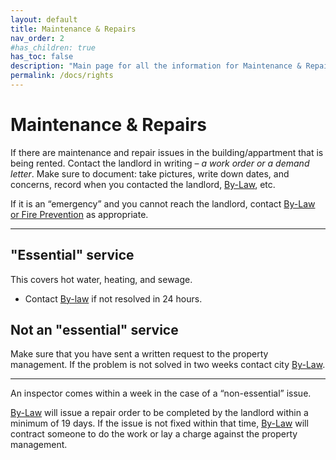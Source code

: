 ```yaml
---
layout: default
title: Maintenance & Repairs
nav_order: 2
#has_children: true
has_toc: false
description: "Main page for all the information for Maintenance & Repair rights that tenants have"
permalink: /docs/rights
---
```


# Maintenance & Repairs

If there are maintenance and repair issues in the building/appartment that is being rented. Contact the landlord in writing – _a work order or a demand letter_. Make sure to document: take pictures, write down dates, and concerns, record when you contacted the landlord, [By-Law](./by-law.md), etc.

If it is an “emergency” and you cannot reach the landlord, contact [By-Law or Fire Prevention](./by-law.md) as appropriate.

---

## "Essential" service

This covers hot water, heating, and sewage.
- Contact [By-law](./by-law.md) if not resolved in 24 hours.

## Not an "essential" service

Make sure that you have sent a written request to the property management. If the problem is not solved in two weeks contact city [By-Law](./by-law.md).

---

An inspector comes within a week in the case of a “non-essential” issue.

[By-Law](./by-law.md) will issue a repair order to be completed by the landlord within a minimum of 19 days. If the issue is not fixed within that time, [By-Law](./by-law.md) will contract someone to do the work or lay a charge against the property management.

